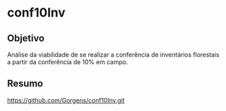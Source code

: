 # conf10Inv

## Objetivo

Análise da viabilidade de se realizar a conferência de inventários florestais a partir da conferência de 10% em campo.

## Resumo

https://github.com/Gorgens/conf10Inv.git
